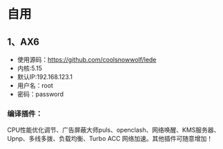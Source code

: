 

# 自用
## 1、AX6
- 使用源码：https://github.com/coolsnowwolf/lede
- 内核:5.15
- 默认IP:192.168.123.1
- 用户名：root
- 密码：password

### 编译插件：
CPU性能优化调节、广告屏蔽大师puls、openclash、网络唤醒、KMS服务器、Upnp、多线多拨、负载均衡、Turbo ACC 网络加速。其他插件可随意增加！
